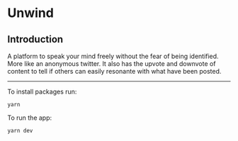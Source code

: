 # Unwind

## Introduction

A platform to speak your mind freely without the fear of being identified. More like an anonymous twitter. It also has the upvote and downvote of content to tell if others can easily resonante with what have been posted.

---

To install packages run:

```
yarn
```

To run the app:

```
yarn dev
```
